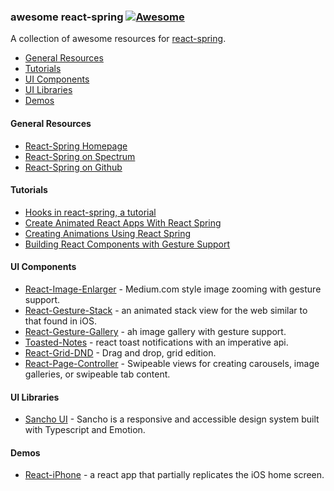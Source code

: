 ### **awesome react-spring** [![Awesome](https://cdn.rawgit.com/sindresorhus/awesome/d7305f38d29fed78fa85652e3a63e154dd8e8829/media/badge.svg)](https://github.com/sindresorhus/awesome)

A collection of awesome resources for [react-spring](https://www.react-spring.io/).

- [General Resources](#react-spring)
- [Tutorials](#tutorials)
- [UI Components](#ui-compoonents)
- [UI Libraries](#ui-libraries)
- [Demos](#demos)

#### General Resources

- [React-Spring Homepage](https://www.react-spring.io/)
- [React-Spring on Spectrum](https://spectrum.chat/react-spring)
- [React-Spring on Github](https://github.com/react-spring/react-spring)

#### Tutorials 

- [Hooks in react-spring, a tutorial](https://medium.com/@drcmda/hooks-in-react-spring-a-tutorial-c6c436ad7ee4)
- [Create Animated React Apps With React Spring](https://scotch.io/tutorials/create-animated-react-apps-with-react-spring)
- [Creating Animations Using React Spring](https://css-tricks.com/creating-animations-using-react-spring/)
- [Building React Components with Gesture Support](https://benmcmahen.com/building-react-components-with-gesture-support/)

#### UI Components 

- [React-Image-Enlarger](https://github.com/bmcmahen/react-image-enlarger) - Medium.com style image zooming with gesture support.
- [React-Gesture-Stack](https://github.com/bmcmahen/react-gesture-stack) - an animated stack view for the web similar to that found in iOS.
- [React-Gesture-Gallery](https://github.com/bmcmahen/react-gesture-gallery) - ah image gallery with gesture support.
- [Toasted-Notes](https://toasted-notes.netlify.com/) - react toast notifications with an imperative api.
- [React-Grid-DND](https://github.com/bmcmahen/react-grid-dnd) - Drag and drop, grid edition. 
- [React-Page-Controller](https://github.com/bmcmahen/react-page-controller) - Swipeable views for creating carousels, image galleries, or swipeable tab content.

#### UI Libraries

- [Sancho UI](https://sancho-ui.com/) - Sancho is a responsive and accessible design system built with Typescript and Emotion.

#### Demos 

- [React-iPhone](https://github.com/bmcmahen/react-iphone) - a react app that partially replicates the iOS home screen.
